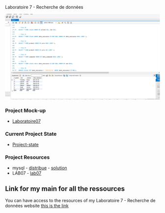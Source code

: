 Laboratoire 7 - Recherche de données

![ScreenCode-lab07](./mysqlLab07.png)  
 
### Project Mock-up 
 
* [Laboratoire07](https://ord15990.gitlab.io/notes-de-cours/module-7/laboratoire-select) 
### Current Project State 
 
* [Project-state](https://github.com/MiguelJerome/mysqllab07/issues) 
 
### Project Resources 
* mysql
        - [distribue](https://github.com/MiguelJerome/mysqllab07/blob/main/distribue%20(2).sql)
        - [solution](https://github.com/MiguelJerome/mysqllab07/blob/main/solution%20(2).sql)
* LAB07
        - [lab07](https://github.com/MiguelJerome/mysqllab07/blob/main/mysqlLab07.sql)        
 
  
## Link for my main for all the ressources
  
You can have access to the resources of my Laboratoire 7 - Recherche de données website [this is the 
link](https://github.com/MiguelJerome/mysqllab07) 
